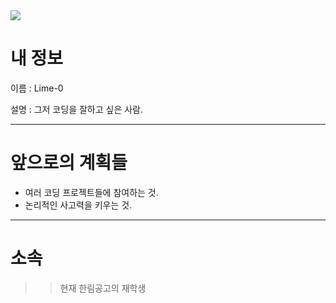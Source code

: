 <img src="https://github.com/Lime-0/Lime-0/assets/173982650/bbe0ac78-b531-4627-bb36-a1f360e2b464">

# 내 정보

이름 : Lime-0

설명 : 그저 코딩을 잘하고 싶은 사람.

----------

# 앞으로의 계획들

- 여러 코딩 프로젝트들에 참여하는 것.
- 논리적인 사고력을 키우는 것.
----------

# 소속

>> 현재 한림공고의 재학생
